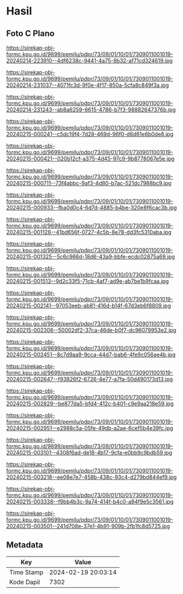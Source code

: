 # Hasil

## Foto C Plano

https://sirekap-obj-formc.kpu.go.id/9699/pemilu/pdpr/73/09/01/10/01/7309011001019-20240214-223910--4df6238c-9441-4a75-8b32-af71cd324619.jpg

https://sirekap-obj-formc.kpu.go.id/9699/pemilu/pdpr/73/09/01/10/01/7309011001019-20240214-231037--4071fc3d-9f0e-4f17-850a-5cfa8c849f3a.jpg

https://sirekap-obj-formc.kpu.go.id/9699/pemilu/pdpr/73/09/01/10/01/7309011001019-20240214-231243--ab8a6259-6615-4786-b7f3-98882647376b.jpg

https://sirekap-obj-formc.kpu.go.id/9699/pemilu/pdpr/73/09/01/10/01/7309011001019-20240215-000241--c5dc19f4-7d28-469d-96f0-d6d61e6b0de8.jpg

https://sirekap-obj-formc.kpu.go.id/9699/pemilu/pdpr/73/09/01/10/01/7309011001019-20240215-000421--020b12cf-a375-4d45-97c9-9b8778067e5e.jpg

https://sirekap-obj-formc.kpu.go.id/9699/pemilu/pdpr/73/09/01/10/01/7309011001019-20240215-000711--73f4abbc-9af3-4d80-b7ac-521dc7988bc9.jpg

https://sirekap-obj-formc.kpu.go.id/9699/pemilu/pdpr/73/09/01/10/01/7309011001019-20240215-000933--fba0d0c4-6d7d-4885-b4be-320e8f6cac3b.jpg

https://sirekap-obj-formc.kpu.go.id/9699/pemilu/pdpr/73/09/01/10/01/7309011001019-20240215-001126--41bd656f-0727-4c5b-8e78-dd3fc5310aba.jpg

https://sirekap-obj-formc.kpu.go.id/9699/pemilu/pdpr/73/09/01/10/01/7309011001019-20240215-001325--5c6c966d-18d6-43a9-bbfe-ecdc02875a69.jpg

https://sirekap-obj-formc.kpu.go.id/9699/pemilu/pdpr/73/09/01/10/01/7309011001019-20240215-001513--9d2c33f5-71cb-4af7-ad9e-ab7be1b9fcaa.jpg

https://sirekap-obj-formc.kpu.go.id/9699/pemilu/pdpr/73/09/01/10/01/7309011001019-20240215-002141--97053eeb-ab81-416d-b14f-67d3eb6f8809.jpg

https://sirekap-obj-formc.kpu.go.id/9699/pemilu/pdpr/73/09/01/10/01/7309011001019-20240215-002308--50002df2-37ca-46de-b0f7-dc96079953e2.jpg

https://sirekap-obj-formc.kpu.go.id/9699/pemilu/pdpr/73/09/01/10/01/7309011001019-20240215-002451--8c7d9aa9-9cca-44d7-bab6-4fe9c056ae4b.jpg

https://sirekap-obj-formc.kpu.go.id/9699/pemilu/pdpr/73/09/01/10/01/7309011001019-20240215-002647--f93826f2-6726-4e77-a7fa-50d490173d13.jpg

https://sirekap-obj-formc.kpu.go.id/9699/pemilu/pdpr/73/09/01/10/01/7309011001019-20240215-002829--be877da5-bfd4-412c-b401-c9e9aa218e59.jpg

https://sirekap-obj-formc.kpu.go.id/9699/pemilu/pdpr/73/09/01/10/01/7309011001019-20240215-002951--e2988c5a-05fe-49db-a2ae-6cef5b4e39fc.jpg

https://sirekap-obj-formc.kpu.go.id/9699/pemilu/pdpr/73/09/01/10/01/7309011001019-20240215-003101--4308f6ad-de18-4b17-9cfa-e0bb9c9bdb59.jpg

https://sirekap-obj-formc.kpu.go.id/9699/pemilu/pdpr/73/09/01/10/01/7309011001019-20240215-003218--ee08e7e7-458b-438c-93c4-d279bd844ef9.jpg

https://sirekap-obj-formc.kpu.go.id/9699/pemilu/pdpr/73/09/01/10/01/7309011001019-20240215-003338--f9bb4b3c-9a74-414f-b4c0-a94f9e5c3561.jpg

https://sirekap-obj-formc.kpu.go.id/9699/pemilu/pdpr/73/09/01/10/01/7309011001019-20240215-003501--241d708e-37e1-4b91-909b-2fb1fc8d5725.jpg


## Metadata

| Key        | Value               |
| ---------- | ------------------- |
| Time Stamp | 2024-02-19 20:03:14 |
| Kode Dapil | 7302                |



